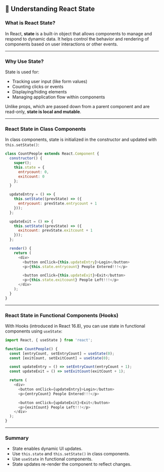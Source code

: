 ## 📘 Understanding React State

### What is React State?

In React, **state** is a built-in object that allows components to manage and respond to dynamic data. It helps control the behavior and rendering of components based on user interactions or other events.

---

### Why Use State?

State is used for:

* Tracking user input (like form values)
* Counting clicks or events
* Displaying/hiding elements
* Managing application flow within components

Unlike props, which are passed down from a parent component and are read-only, **state is local and mutable**.

---

### React State in Class Components

In class components, state is initialized in the constructor and updated with `this.setState()`:

```js
class CountPeople extends React.Component {
  constructor() {
    super();
    this.state = {
      entrycount: 0,
      exitcount: 0
    };
  }

  updateEntry = () => {
    this.setState((prevState) => ({
      entrycount: prevState.entrycount + 1
    }));
  };

  updateExit = () => {
    this.setState((prevState) => ({
      exitcount: prevState.exitcount + 1
    }));
  };

  render() {
    return (
      <div>
        <button onClick={this.updateEntry}>Login</button>
        <p>{this.state.entrycount} People Entered!!!</p>

        <button onClick={this.updateExit}>Exit</button>
        <p>{this.state.exitcount} People Left!!!</p>
      </div>
    );
  }
}
```

---

### React State in Functional Components (Hooks)

With Hooks (introduced in React 16.8), you can use state in functional components using `useState`:

```js
import React, { useState } from 'react';

function CountPeople() {
  const [entryCount, setEntryCount] = useState(0);
  const [exitCount, setExitCount] = useState(0);

  const updateEntry = () => setEntryCount(entryCount + 1);
  const updateExit = () => setExitCount(exitCount + 1);

  return (
    <div>
      <button onClick={updateEntry}>Login</button>
      <p>{entryCount} People Entered!!!</p>

      <button onClick={updateExit}>Exit</button>
      <p>{exitCount} People Left!!!</p>
    </div>
  );
}
```

---

### Summary

* State enables dynamic UI updates.
* Use `this.state` and `this.setState()` in class components.
* Use `useState` in functional components.
* State updates re-render the component to reflect changes.
